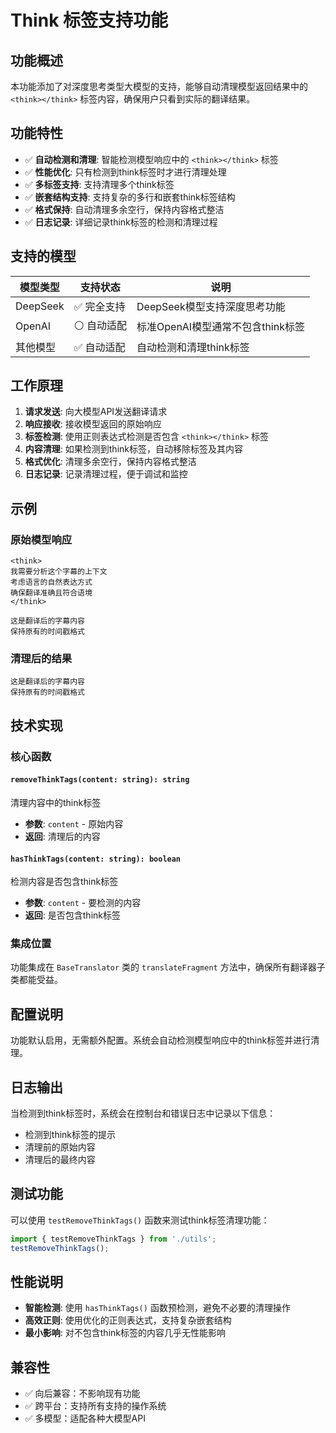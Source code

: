 # Think 标签支持功能

## 功能概述

本功能添加了对深度思考类型大模型的支持，能够自动清理模型返回结果中的 `<think></think>` 标签内容，确保用户只看到实际的翻译结果。

## 功能特性

- ✅ **自动检测和清理**: 智能检测模型响应中的 `<think></think>` 标签
- ✅ **性能优化**: 只有检测到think标签时才进行清理处理
- ✅ **多标签支持**: 支持清理多个think标签
- ✅ **嵌套结构支持**: 支持复杂的多行和嵌套think标签结构
- ✅ **格式保持**: 自动清理多余空行，保持内容格式整洁
- ✅ **日志记录**: 详细记录think标签的检测和清理过程

## 支持的模型

| 模型类型 | 支持状态 | 说明 |
|---------|---------|------|
| DeepSeek | ✅ 完全支持 | DeepSeek模型支持深度思考功能 |
| OpenAI | ⚪ 自动适配 | 标准OpenAI模型通常不包含think标签 |
| 其他模型 | ✅ 自动适配 | 自动检测和清理think标签 |

## 工作原理

1. **请求发送**: 向大模型API发送翻译请求
2. **响应接收**: 接收模型返回的原始响应
3. **标签检测**: 使用正则表达式检测是否包含 `<think></think>` 标签
4. **内容清理**: 如果检测到think标签，自动移除标签及其内容
5. **格式优化**: 清理多余空行，保持内容格式整洁
6. **日志记录**: 记录清理过程，便于调试和监控

## 示例

### 原始模型响应
```
<think>
我需要分析这个字幕的上下文
考虑语言的自然表达方式
确保翻译准确且符合语境
</think>

这是翻译后的字幕内容
保持原有的时间戳格式
```

### 清理后的结果
```
这是翻译后的字幕内容
保持原有的时间戳格式
```

## 技术实现

### 核心函数

#### `removeThinkTags(content: string): string`
清理内容中的think标签
- **参数**: `content` - 原始内容
- **返回**: 清理后的内容

#### `hasThinkTags(content: string): boolean`
检测内容是否包含think标签
- **参数**: `content` - 要检测的内容
- **返回**: 是否包含think标签

### 集成位置

功能集成在 `BaseTranslator` 类的 `translateFragment` 方法中，确保所有翻译器子类都能受益。

## 配置说明

功能默认启用，无需额外配置。系统会自动检测模型响应中的think标签并进行清理。

## 日志输出

当检测到think标签时，系统会在控制台和错误日志中记录以下信息：
- 检测到think标签的提示
- 清理前的原始内容
- 清理后的最终内容

## 测试功能

可以使用 `testRemoveThinkTags()` 函数来测试think标签清理功能：

```typescript
import { testRemoveThinkTags } from './utils';
testRemoveThinkTags();
```

## 性能说明

- **智能检测**: 使用 `hasThinkTags()` 函数预检测，避免不必要的清理操作
- **高效正则**: 使用优化的正则表达式，支持复杂嵌套结构
- **最小影响**: 对不包含think标签的内容几乎无性能影响

## 兼容性

- ✅ 向后兼容：不影响现有功能
- ✅ 跨平台：支持所有支持的操作系统
- ✅ 多模型：适配各种大模型API 